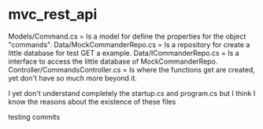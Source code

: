 # mvc_rest_api

Models/Command.cs = Is a model for define the properties for the object "commands".
Data/MockCommanderRepo.cs = Is a repository for create a little database for test GET a example.
Data/ICommanderRepo.cs = Is a interface to access the little database of MockCommanderRepo.
Controller/CommandsController.cs = Is where the functions get are created, yet don't have so much more beyond it.



I yet don't understand completely the startup.cs and program.cs but I think I know the reasons about the existence of these files

testing commits
